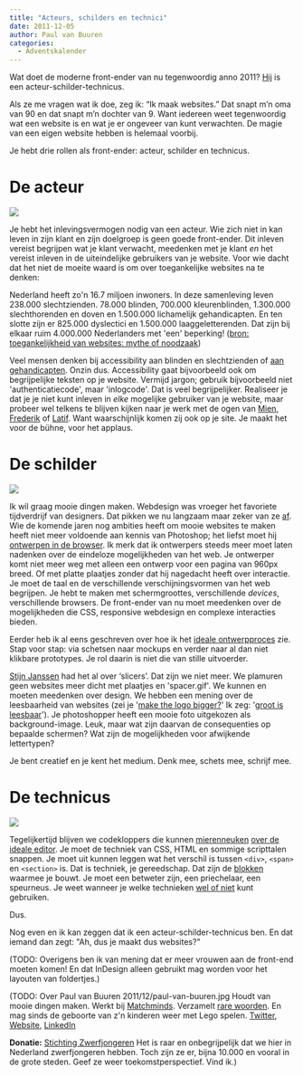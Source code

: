 ```yaml
---
title: "Acteurs, schilders en technici"
date: 2011-12-05
author: Paul van Buuren
categories: 
  - Adventskalender
---
```

Wat doet de moderne front-ender van nu tegenwoordig anno 2011? [Hij](http://aneventapart.com/alasurvey2010/#gen "Een man ja. In 80% van de gevallen. Sorry.") is een acteur-schilder-technicus.

Als ze me vragen wat ik doe, zeg ik: “Ik maak websites.” Dat snapt m’n oma van 90 en dat snapt m’n dochter van 9. Want iedereen weet tegenwoordig wat een website is en wat je er ongeveer van kunt verwachten. De magie van een eigen website hebben is helemaal voorbij.

Je hebt drie rollen als front-ender: acteur, schilder en technicus.

# De acteur

![](https://fronteers.nl/_img/2011/12/minifig-acteur.jpg)

Je hebt het inlevingsvermogen nodig van een acteur. Wie zich niet in kan leven in zijn klant en zijn doelgroep is geen goede front-ender. Dit inleven vereist begrijpen wat je klant verwacht, meedenken met je klant _en_ het vereist inleven in de uiteindelijke gebruikers van je website. Voor wie dacht dat het niet de moeite waard is om over toegankelijke websites na te denken:

Nederland heeft zo'n 16.7 miljoen inwoners. In deze samenleving leven 238.000 slechtzienden. 78.000 blinden, 700.000 kleurenblinden, 1.300.000 slechthorenden en doven en 1.500.000 lichamelijk gehandicapten. En ten slotte zijn er 825.000 dyslectici en 1.500.000 laaggeletterenden. Dat zijn bij elkaar ruim 4.000.000 Nederlanders met 'een' beperking! ([bron: toegankelijkheid van websites: mythe of noodzaak](http://www.frankwatching.com/archive/2011/11/10/toegankelijkheid-van-websites-mythe-of-noodzaak/ "Lees dat artikel en laat het iedereen op je werk lezen. Toegankelijke websites maak je niet alleen voor blinden en slechtzienden."))

Veel mensen denken bij accessibility aan blinden en slechtzienden of [aan gehandicapten](http://en.wikipedia.org/wiki/File:Handicapped_Accessible_sign.svg "Het -jawel- logo voor toegankelijkheid. #zucht"). Onzin dus. Accessibility gaat bijvoorbeeld ook om begrijpelijke teksten op je website. Vermijd jargon; gebruik bijvoorbeeld niet 'authenticatiecode', maar 'inlogcode'. Dat is veel begrijpelijker. Realiseer je dat je je niet kunt inleven in _elke_ mogelijke gebruiker van je website, maar probeer wel telkens te blijven kijken naar je werk met de ogen van [Mien](http://www.google.nl/search?q=mien&um=1&ie=UTF-8&hl=nl&tbm=isch&source=og&sa=N&tab=wi), [Frederik](http://www.google.nl/search?q=frederik&um=1&ie=UTF-8&hl=nl&tbm=isch&source=og&sa=N&tab=wi) of [Latif](http://www.google.nl/search?q=latif&um=1&ie=UTF-8&hl=nl&tbm=isch&source=og&sa=N&tab=wi). Want waarschijnlijk komen zij ook op je site. Je maakt het voor de bühne, voor het applaus.

# De schilder

![](https://fronteers.nl/_img/2011/12/minifig-schilder.jpg)

Ik wil graag mooie dingen maken. Webdesign was vroeger het favoriete tijdverdrijf van designers. Dat pikken we nu langzaam maar zeker van ze [af](http://ghehehe.nl/ "Ghehehehe. Lache."). Wie de komende jaren nog ambities heeft om mooie websites te maken heeft niet meer voldoende aan kennis van Photoshop; het liefst moet hij [ontwerpen in de browser](http://24ways.org/2009/make-your-mockup-in-markup). Ik merk dat ik ontwerpers steeds meer moet laten nadenken over de eindeloze mogelijkheden van het web. Je ontwerper komt niet meer weg met alleen een ontwerp voor een pagina van 960px breed. Of met platte plaatjes zonder dat hij nagedacht heeft over interactie. Je moet de taal en de verschillende verschijningsvormen van het web begrijpen. Je hebt te maken met schermgroottes, verschillende _devices_, verschillende browsers. De front-ender van nu moet meedenken over de mogelijkheden die CSS, responsive webdesign en complexe interacties bieden.

Eerder heb ik al eens geschreven over hoe ik het [ideale ontwerpproces](http://www.paulvanbuuren.nl/content/2011/10/31/van-wireframe-naar-realisatie/ "Achtung: zelfspam.") zie. Stap voor stap: via schetsen naar mockups en verder naar al dan niet klikbare prototypes. Je rol daarin is niet die van stille uitvoerder.

[Stijn Janssen](/blog/2011/12/waarom-een-slicer-een-front-end-developer-is-geworden "Het artikel van Stijn Janssen op 1 december in deze serie.") had het al over ‘slicers’. Dat zijn we niet meer. We plamuren geen websites meer dicht met plaatjes en 'spacer.gif'. We kunnen en moeten meedenken over design. We hebben een mening over de leesbaarheid van websites (zei je '[make the logo bigger?](https://www.youtube.com/watch?v=5AxwaszFbDw "Youtube filmpje")' Ik zeg: '[groot is leesbaar](http://www.smashingmagazine.com/2011/10/07/16-pixels-body-copy-anything-less-costly-mistake/ "16px is best wel lekker leesbaar.")'). Je photoshopper heeft een mooie foto uitgekozen als background-image. Leuk, maar wat zijn daarvan de consequenties op bepaalde schermen? Wat zijn de mogelijkheden voor afwijkende lettertypen?

Je bent creatief en je kent het medium. Denk mee, schets mee, schrijf mee.

# De technicus

![](https://fronteers.nl/_img/2011/12/minifig-techneut.jpg)

Tegelijkertijd blijven we codekloppers die kunnen [mierenneuken](/congres/2011/sessions/html5-semantics-bruce-lawson "Bruce Lawson op het Fronteers congres in oktober 2011") [over de ideale editor](http://coding.smashingmagazine.com/2011/09/09/an-introduction-to-less-and-comparison-to-sass/ "SASS versus Less."). Je moet de techniek van CSS, HTML en sommige scripttalen snappen. Je moet uit kunnen leggen wat het verschil is tussen `<div>`, `<span>` en `<section>` is. Dat is techniek, je gereedschap. Dat zijn de [blokken](http://www.miniland.nl/lego%20lied/liedje_1.htm "Van **** kun je alles maken...") waarmee je bouwt. Je moet een betweter zijn, een priechelaar, een speurneus. Je weet wanneer je welke technieken [wel of niet](http://caniuse.com/ "Can I use?") kunt gebruiken.

Dus.

Nog even en ik kan zeggen dat ik een acteur-schilder-technicus ben. En dat iemand dan zegt: "Ah, dus je maakt dus websites?"

(TODO: Overigens ben ik van mening dat er meer vrouwen aan de front-end moeten komen! En dat InDesign alleen gebruikt mag worden voor het layouten van foldertjes.)

(TODO: Over Paul van Buuren
2011/12/paul-van-buuren.jpg
Houdt van mooie dingen maken. Werkt bij [Matchminds](http://www.matchminds.nl/).  Verzamelt [rare woorden](http://www.paulvanbuuren.nl/content/category/bon-mot-du-jour/). En mag sinds de geboorte van z'n kinderen weer met Lego spelen.
[Twitter](https://twitter.com/paulvanbuuren), [Website](http://paulvanbuuren.nl/about/), [LinkedIn](http://nl.linkedin.com/in/paulvanbuuren)

**Donatie:** [Stichting Zwerfjongeren](http://www.zwerfjongeren.nl/)
Het is raar en onbegrijpelijk dat we hier in Nederland zwerfjongeren hebben. Toch zijn ze er, bijna 10.000 en vooral in de grote steden. Geef ze weer toekomstperspectief. Vind ik.)
